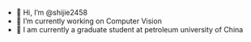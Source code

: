 - 👋 Hi, I’m @shijie2458
- 👀 I’m currently working on Computer Vision
- 🌱 I am currently a graduate student at petroleum university of China


<!---
shijie2458/shijie2458 is a ✨ special ✨ repository because its `README.md` (this file) appears on your GitHub profile.
You can click the Preview link to take a look at your changes.
--->
